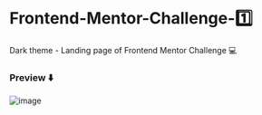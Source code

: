 # Frontend-Mentor-Challenge-:one:
Dark theme - Landing page of Frontend Mentor Challenge :computer:

### **Preview** :arrow_down:

![image](https://user-images.githubusercontent.com/58391098/87881184-2aa9e280-c9bd-11ea-9232-47e5d7c7b7d7.png)
